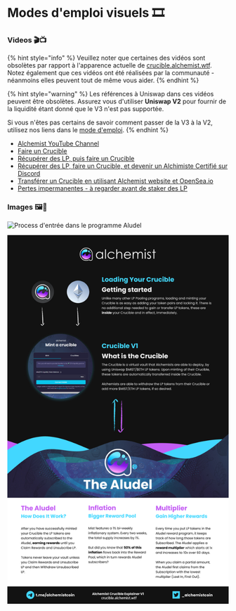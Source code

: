 # Modes d'emploi visuels 🎞

### **Videos 🎬📺**

{% hint style="info" %}
Veuillez noter que certaines des vidéos sont obsolètes par rapport à l'apparence actuelle de [crucible.alchemist.wtf](https://crucible.alchemist.wtf/). Notez également que ces vidéos ont été réalisées par la communauté - néanmoins elles peuvent tout de même vous aider.
{% endhint %}

{% hint style="warning" %}
Les références à Uniswap dans ces vidéos peuvent être obsolètes. Assurez vous d'utiliser **Uniswap V2** pour fournir de la liquidité étant donné que le V3 n'est pas supportée.

Si vous n'êtes pas certains de savoir comment passer de la V3 à la V2, utilisez nos liens dans le [mode d'emploi](../acquiring-and-subscribing.md).
{% endhint %}

* [Alchemist YouTube Channel](https://www.youtube.com/channel/UCIs4LugynLei2TN__lJh-6Q)
* [Faire un Crucible](https://www.youtube.com/watch?v=Rl9Rf-3Sp-8)
* [Récupérer des LP, puis faire un Crucible](https://www.youtube.com/watch?v=Ga1qcQ6x3as)
* [Récupérer des LP, faire un Crucible, et devenir un Alchimiste Certifié sur Discord](https://www.youtube.com/watch?v=k7MO1QpqCds)
* [Transférer un Crucible en utilisant Alchemist website et OpenSea.io](https://www.youtube.com/watch?v=i2MCYimelBM)
* [Pertes impermanentes - à regarder avant de staker des LP](https://www.youtube.com/watch?v=8XJ1MSTEuU0)

### **Images 🖼🎨**

![Process d&apos;entr&#xE9;e dans le programme Aludel](https://i.imgur.com/7sK0Jr2.png)

![L&apos;id&#xE9;e de l&apos;Aludel](../.gitbook/assets/visual-guide-2-after.jpg)



